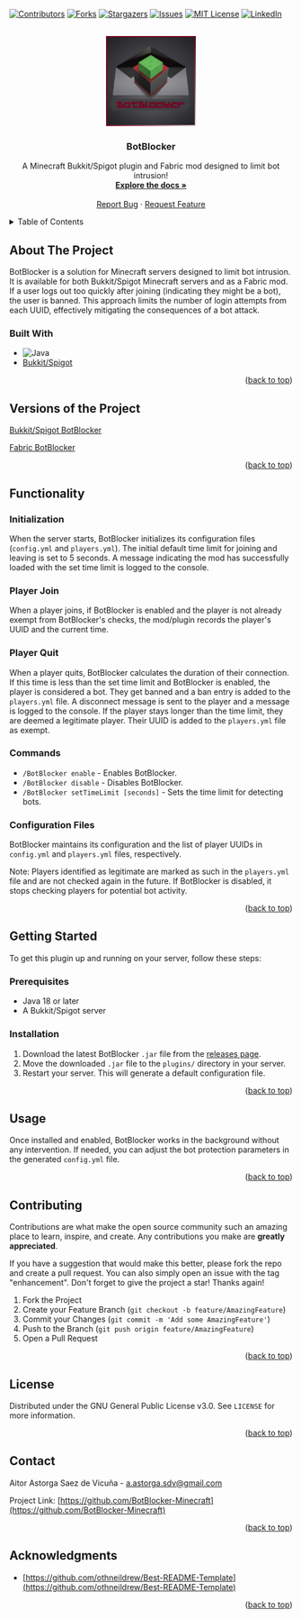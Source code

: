 <!-- Improved compatibility of back to top link: See: https://github.com/othneildrew/Best-README-Template/pull/73 -->
<a name="readme-top"></a>

[![Contributors][contributors-shield]][contributors-url]
[![Forks][forks-shield]][forks-url]
[![Stargazers][stars-shield]][stars-url]
[![Issues][issues-shield]][issues-url]
[![MIT License][license-shield]][license-url]
[![LinkedIn][linkedin-shield]][linkedin-url]



<!-- PROJECT LOGO -->
<br />
<div align="center">
  <a href="https://github.com/BotBlocker-Minecraft/BotBlocker">
    <img src="images/logo.png" alt="Logo" width="160" height="160">
  </a>

  <h3 align="center">BotBlocker</h3>

  <p align="center">
    A Minecraft Bukkit/Spigot plugin and Fabric mod designed to limit bot intrusion!
    <br />
    <a href="https://github.com/BotBlocker-Minecraft/BotBlocker"><strong>Explore the docs »</strong></a>
    <br />
    <br />
    <a href="https://github.com/BotBlocker-Minecraft/BotBlocker/issues">Report Bug</a>
    ·
    <a href="https://github.com/BotBlocker-Minecraft/BotBlocker/issues">Request Feature</a>
  </p>
</div>



<!-- TABLE OF CONTENTS -->
<details>
  <summary>Table of Contents</summary>
  <ol>
    <li><a href="#about-the-project">About The Project</a>
      <ul>
        <li><a href="#built-with">Built With</a></li>
      </ul>
    </li>
    <li><a href="#versions-of-the-project">Versions of the Project</a></li>
    <li>
      <a href="#functionality">Functionality</a>
      <ul>
        <li><a href="#initialization">Initialization</a></li>
        <li><a href="#player-join">Player Join</a></li>
        <li><a href="#player-quit">Player Quit</a></li>
        <li><a href="#commands">Commands</a></li>
        <li><a href="#configuration-files">Configuration Files</a></li>
      </ul>
    </li>
    <li>
      <a href="#getting-started">Getting Started</a>
      <ul>
        <li><a href="#prerequisites">Prerequisites</a></li>
        <li><a href="#installation">Installation</a></li>
      </ul>
    </li>
    <li><a href="#usage">Usage</a></li>
    <li><a href="#contributing">Contributing</a></li>
    <li><a href="#license">License</a></li>
    <li><a href="#contact">Contact</a></li>
    <li><a href="#acknowledgments">Acknowledgments</a></li>
  </ol>
</details>



<!-- ABOUT THE PROJECT -->
## About The Project

BotBlocker is a solution for Minecraft servers designed to limit bot intrusion. It is available for both Bukkit/Spigot Minecraft servers and as a Fabric mod. If a user logs out too quickly after joining (indicating they might be a bot), the user is banned. This approach limits the number of login attempts from each UUID, effectively mitigating the consequences of a bot attack.

### Built With

* ![Java](https://img.shields.io/badge/java-%23ED8B00.svg?style=for-the-badge&logo=openjdk&logoColor=white)
* [Bukkit/Spigot](https://www.spigotmc.org)

<p align="right">(<a href="#readme-top">back to top</a>)</p>


## Versions of the Project
[Bukkit/Spigot BotBlocker](https://github.com/BotBlocker-Minecraft/BotBlocker)

[Fabric BotBlocker](https://github.com/BotBlocker-Minecraft/BotBlocker-Fabric)

<p align="right">(<a href="#readme-top">back to top</a>)</p>


## Functionality

### Initialization
When the server starts, BotBlocker initializes its configuration files (`config.yml` and `players.yml`). The initial default time limit for joining and leaving is set to 5 seconds. A message indicating the mod has successfully loaded with the set time limit is logged to the console.

### Player Join
When a player joins, if BotBlocker is enabled and the player is not already exempt from BotBlocker's checks, the mod/plugin records the player's UUID and the current time.

### Player Quit
When a player quits, BotBlocker calculates the duration of their connection. If this time is less than the set time limit and BotBlocker is enabled, the player is considered a bot. They get banned and a ban entry is added to the `players.yml` file. A disconnect message is sent to the player and a message is logged to the console. If the player stays longer than the time limit, they are deemed a legitimate player. Their UUID is added to the `players.yml` file as exempt.

### Commands
* `/BotBlocker enable` - Enables BotBlocker.
* `/BotBlocker disable` - Disables BotBlocker.
* `/BotBlocker setTimeLimit [seconds]` - Sets the time limit for detecting bots.

### Configuration Files
BotBlocker maintains its configuration and the list of player UUIDs in `config.yml` and `players.yml` files, respectively.

Note: Players identified as legitimate are marked as such in the `players.yml` file and are not checked again in the future. If BotBlocker is disabled, it stops checking players for potential bot activity.

<p align="right">(<a href="#readme-top">back to top</a>)</p>


<!-- GETTING STARTED -->
## Getting Started

To get this plugin up and running on your server, follow these steps:

### Prerequisites

* Java 18 or later
* A Bukkit/Spigot server

### Installation

1. Download the latest BotBlocker `.jar` file from the [releases page](https://github.com/BotBlocker-Minecraft/BotBlocker/releases).
2. Move the downloaded `.jar` file to the `plugins/` directory in your server.
3. Restart your server. This will generate a default configuration file.

<p align="right">(<a href="#readme-top">back to top</a>)</p>



<!-- USAGE EXAMPLES -->
## Usage

Once installed and enabled, BotBlocker works in the background without any intervention. If needed, you can adjust the bot protection parameters in the generated `config.yml` file.

<p align="right">(<a href="#readme-top">back to top</a>)</p>



<!-- CONTRIBUTING -->
## Contributing

Contributions are what make the open source community such an amazing place to learn, inspire, and create. Any contributions you make are **greatly appreciated**.

If you have a suggestion that would make this better, please fork the repo and create a pull request. You can also simply open an issue with the tag "enhancement".
Don't forget to give the project a star! Thanks again!

1. Fork the Project
2. Create your Feature Branch (`git checkout -b feature/AmazingFeature`)
3. Commit your Changes (`git commit -m 'Add some AmazingFeature'`)
4. Push to the Branch (`git push origin feature/AmazingFeature`)
5. Open a Pull Request

<p align="right">(<a href="#readme-top">back to top</a>)</p>



<!-- LICENSE -->
## License

Distributed under the GNU General Public License v3.0. See `LICENSE` for more information.

<p align="right">(<a href="#readme-top">back to top</a>)</p>



<!-- CONTACT -->
## Contact

Aitor Astorga Saez de Vicuña - a.astorga.sdv@gmail.com

Project Link: [https://github.com/BotBlocker-Minecraft](https://github.com/BotBlocker-Minecraft)

<p align="right">(<a href="#readme-top">back to top</a>)</p>



<!-- ACKNOWLEDGMENTS -->
## Acknowledgments
* [https://github.com/othneildrew/Best-README-Template](https://github.com/othneildrew/Best-README-Template)

<p align="right">(<a href="#readme-top">back to top</a>)</p>



<!-- MARKDOWN LINKS & IMAGES -->
<!-- https://www.markdownguide.org/basic-syntax/#reference-style-links -->
[contributors-shield]: https://img.shields.io/github/contributors/BotBlocker-Minecraft/BotBlocker.svg?style=for-the-badge
[contributors-url]: https://github.com/BotBlocker-Minecraft/BotBlocker/graphs/contributors

[forks-shield]: https://img.shields.io/github/forks/BotBlocker-Minecraft/BotBlocker.svg?style=for-the-badge
[forks-url]: https://github.com/BotBlocker-Minecraft/BotBlocker/network/members

[stars-shield]: https://img.shields.io/github/stars/BotBlocker-Minecraft/BotBlocker.svg?style=for-the-badge
[stars-url]: https://github.com/BotBlocker-Minecraft/BotBlocker/stargazers

[issues-shield]: https://img.shields.io/github/issues/BotBlocker-Minecraft/BotBlocker.svg?style=for-the-badge
[issues-url]: https://github.com/BotBlocker-Minecraft/BotBlocker/issues

[license-shield]: https://img.shields.io/github/license/BotBlocker-Minecraft/BotBlocker.svg?style=for-the-badge
[license-url]: https://github.com/BotBlocker-Minecraft/BotBlocker/blob/master/LICENSE

[linkedin-shield]: https://img.shields.io/badge/-LinkedIn-black.svg?style=for-the-badge&logo=linkedin&colorB=555
[linkedin-url]: https://linkedin.com/in/aitor-astorga-saez-de-vicuña

[product-screenshot]: images/screenshot.png
